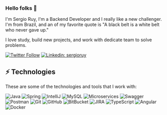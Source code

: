 ### Hello folks 🤙

I'm Sergio Ruy, I'm a Backend Developer and I really like a new challenger. I'm from Brazil, and an of my favorite quote is "A black belt is a white belt who never gave up."

I love study, build new projects, and work with dedicate team to solve problems.  

[![Twitter Follow](https://img.shields.io/badge/follow-%40sergio_ruy-1DA1F2?logo=twitter&style=social)](https://twitter.com/sergio_ruy)
[![Linkedin: sergioruy](https://img.shields.io/badge/-Linkedin-blue?style=flat-square&logo=Linkedin&logoColor=white&link=https://www.linkedin.com/in/sergioruy/)](https://www.linkedin.com/in/sergioruy/)

<!-- <div>
  <a href="[https://github.com/](https://github.com/sergioruydev)">
  <img height="180em" src="https://github-readme-stats.vercel.app/api?username=sergioruydev&show_icons=true&theme=cobalt&include_all_commits=true&count_private=true"/>
  <img height="180em" src="https://github-readme-stats.vercel.app/api/top-langs/?username=sergioruydev&layout=compact&langs_count=7&theme=radical"/>
</div> -->

## ⚡ Technologies

These are some of the technologies and tools that I work with:

![Java](https://img.shields.io/badge/-Java-007396?style=flat-square&logo=java&logoColor=white)
![Spring](https://img.shields.io/badge/-Spring-6DB33F?style=flat-square&logo=spring&logoColor=white)
![IntelliJ](https://img.shields.io/badge/-IntelliJ%20IDEA-black?style=flat-square&logo=intellij-idea&logoColor=white)
![MySQL](https://img.shields.io/badge/-MySQL-4479A1?style=flat-square&logo=mysql&logoColor=white)
![Microservices](https://img.shields.io/badge/-Microservices-FFCA28?style=flat-square&logo=atom&logoColor=white)
![Swagger](https://img.shields.io/badge/-Swagger-%23Clojure?style=flat-square&logo=swagger&logoColor=white)
![Postman](https://img.shields.io/badge/-Postman-orange?style=flat-square&logo=postman&logoColor=white)
![Git](https://img.shields.io/badge/-Git-blueviolet?style=flat-square&logo=git)
![GitHub](https://img.shields.io/badge/-GitHub-181717?style=flat-square&logo=github)
![BitBucket](https://img.shields.io/badge/-BitBucket-darkblue?style=flat-square&logo=bitbucket)
![JIRA](https://img.shields.io/badge/-JIRA-0052CC?style=flat-square&logo=jira)
![TypeScript](https://img.shields.io/badge/TypeScript-007ACC?style=flat-square&logo=typescript&logoColor=white)
![Angular](https://img.shields.io/badge/-Angular-DD0031?style=flat-square&logo=angular)
![Docker](https://img.shields.io/badge/-Docker-2496ED?style=flat-square&logo=docker&logoColor=white)



<!--
**SergioRuyDev/SergioRuyDev** is a ✨ _special_ ✨ repository because its `README.md` (this file) appears on your GitHub profile.
![Docker](https://img.shields.io/badge/-Docker-2496ED?style=flat-square&logo=docker&logoColor=white)



